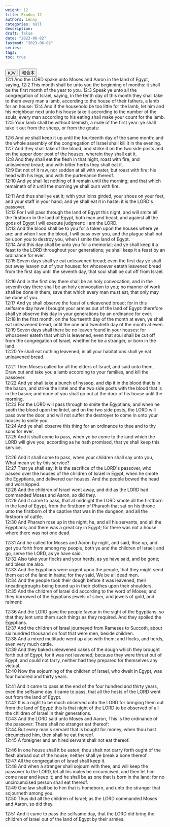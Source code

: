 ```yaml
---
weight: 12
title: Exodus 12
authors: Lenny
categories: null
description: 
draft: false
date: "2023-06-02"
lastmod: "2023-06-02"
series: 
tags: 
toc: true
---
```


<!--more-->

<!-- Tab links -->
<div class="tab">
  <button class="tablinks active" onclick="tablabel(event, 'english')">KJV</button>
  <button class="tablinks" onclick="tablabel(event, 'chinese')">和合本</button>
  
</div>

<!-- Tab content -->
<div id="english" class="tabcontent" style="display:block">
12:1 And the LORD spake unto Moses and Aaron in the land of Egypt, saying,  
12:2 This month shall be unto you the beginning of months: it shall be the first month of the year to you.  
12:3 Speak ye unto all the congregation of Israel, saying, In the tenth day of this month they shall take to them every man a lamb, according to the house of their fathers, a lamb for an house:  
12:4 And if the household be too little for the lamb, let him and his neighbour next unto his house take it according to the number of the souls; every man according to his eating shall make your count for the lamb.  
12:5 Your lamb shall be without blemish, a male of the first year: ye shall take it out from the sheep, or from the goats:  

12:6 And ye shall keep it up until the fourteenth day of the same month: and the whole assembly of the congregation of Israel shall kill it in the evening.  
12:7 And they shall take of the blood, and strike it on the two side posts and on the upper door post of the houses, wherein they shall eat it.  
12:8 And they shall eat the flesh in that night, roast with fire, and unleavened bread; and with bitter herbs they shall eat it.  
12:9 Eat not of it raw, nor sodden at all with water, but roast with fire; his head with his legs, and with the purtenance thereof.  
12:10 And ye shall let nothing of it remain until the morning; and that which remaineth of it until the morning ye shall burn with fire.  

12:11 And thus shall ye eat it; with your loins girded, your shoes on your feet, and your staff in your hand; and ye shall eat it in haste: it is the LORD's passover.  
12:12 For I will pass through the land of Egypt this night, and will smite all the firstborn in the land of Egypt, both man and beast; and against all the gods of Egypt I will execute judgment: I am the LORD.  
12:13 And the blood shall be to you for a token upon the houses where ye are: and when I see the blood, I will pass over you, and the plague shall not be upon you to destroy you, when I smite the land of Egypt.  
12:14 And this day shall be unto you for a memorial; and ye shall keep it a feast to the LORD throughout your generations; ye shall keep it a feast by an ordinance for ever.  
12:15 Seven days shall ye eat unleavened bread; even the first day ye shall put away leaven out of your houses: for whosoever eateth leavened bread from the first day until the seventh day, that soul shall be cut off from Israel.  

12:16 And in the first day there shall be an holy convocation, and in the seventh day there shall be an holy convocation to you; no manner of work shall be done in them, save that which every man must eat, that only may be done of you.  
12:17 And ye shall observe the feast of unleavened bread; for in this selfsame day have I brought your armies out of the land of Egypt: therefore shall ye observe this day in your generations by an ordinance for ever.  
12:18 In the first month, on the fourteenth day of the month at even, ye shall eat unleavened bread, until the one and twentieth day of the month at even.  
12:19 Seven days shall there be no leaven found in your houses: for whosoever eateth that which is leavened, even that soul shall be cut off from the congregation of Israel, whether he be a stranger, or born in the land.  
12:20 Ye shall eat nothing leavened; in all your habitations shall ye eat unleavened bread.  

12:21 Then Moses called for all the elders of Israel, and said unto them, Draw out and take you a lamb according to your families, and kill the passover.  
12:22 And ye shall take a bunch of hyssop, and dip it in the blood that is in the bason, and strike the lintel and the two side posts with the blood that is in the bason; and none of you shall go out at the door of his house until the morning.  
12:23 For the LORD will pass through to smite the Egyptians; and when he seeth the blood upon the lintel, and on the two side posts, the LORD will pass over the door, and will not suffer the destroyer to come in unto your houses to smite you.  
12:24 And ye shall observe this thing for an ordinance to thee and to thy sons for ever.  
12:25 And it shall come to pass, when ye be come to the land which the LORD will give you, according as he hath promised, that ye shall keep this service.  

12:26 And it shall come to pass, when your children shall say unto you, What mean ye by this service?  
12:27 That ye shall say, It is the sacrifice of the LORD's passover, who passed over the houses of the children of Israel in Egypt, when he smote the Egyptians, and delivered our houses. And the people bowed the head and worshipped.  
12:28 And the children of Israel went away, and did as the LORD had commanded Moses and Aaron, so did they.  
12:29 And it came to pass, that at midnight the LORD smote all the firstborn in the land of Egypt, from the firstborn of Pharaoh that sat on his throne unto the firstborn of the captive that was in the dungeon; and all the firstborn of cattle.  
12:30 And Pharaoh rose up in the night, he, and all his servants, and all the Egyptians; and there was a great cry in Egypt; for there was not a house where there was not one dead.  

12:31 And he called for Moses and Aaron by night, and said, Rise up, and get you forth from among my people, both ye and the children of Israel; and go, serve the LORD, as ye have said.  
12:32 Also take your flocks and your herds, as ye have said, and be gone; and bless me also.  
12:33 And the Egyptians were urgent upon the people, that they might send them out of the land in haste; for they said, We be all dead men.  
12:34 And the people took their dough before it was leavened, their kneadingtroughs being bound up in their clothes upon their shoulders.  
12:35 And the children of Israel did according to the word of Moses; and they borrowed of the Egyptians jewels of silver, and jewels of gold, and raiment:  

12:36 And the LORD gave the people favour in the sight of the Egyptians, so that they lent unto them such things as they required. And they spoiled the Egyptians.  
12:37 And the children of Israel journeyed from Rameses to Succoth, about six hundred thousand on foot that were men, beside children.  
12:38 And a mixed multitude went up also with them; and flocks, and herds, even very much cattle.  
12:39 And they baked unleavened cakes of the dough which they brought forth out of Egypt, for it was not leavened; because they were thrust out of Egypt, and could not tarry, neither had they prepared for themselves any victual.  
12:40 Now the sojourning of the children of Israel, who dwelt in Egypt, was four hundred and thirty years.  

12:41 And it came to pass at the end of the four hundred and thirty years, even the selfsame day it came to pass, that all the hosts of the LORD went out from the land of Egypt.  
12:42 It is a night to be much observed unto the LORD for bringing them out from the land of Egypt: this is that night of the LORD to be observed of all the children of Israel in their generations.  
12:43 And the LORD said unto Moses and Aaron, This is the ordinance of the passover: There shall no stranger eat thereof:  
12:44 But every man's servant that is bought for money, when thou hast circumcised him, then shall he eat thereof.  
12:45 A foreigner and an hired servant shall not eat thereof.  

12:46 In one house shall it be eaten; thou shalt not carry forth ought of the flesh abroad out of the house; neither shall ye break a bone thereof.  
12:47 All the congregation of Israel shall keep it.  
12:48 And when a stranger shall sojourn with thee, and will keep the passover to the LORD, let all his males be circumcised, and then let him come near and keep it; and he shall be as one that is born in the land: for no uncircumcised person shall eat thereof.  
12:49 One law shall be to him that is homeborn, and unto the stranger that sojourneth among you.  
12:50 Thus did all the children of Israel; as the LORD commanded Moses and Aaron, so did they.  

12:51 And it came to pass the selfsame day, that the LORD did bring the children of Israel out of the land of Egypt by their armies.  
</div>


<div id="chinese" class="tabcontent">

</div>


